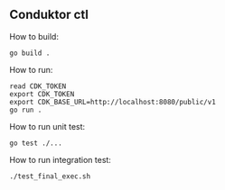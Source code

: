 ## Conduktor ctl

How to build:
```
go build .
```

How to run:
```
read CDK_TOKEN
export CDK_TOKEN
export CDK_BASE_URL=http://localhost:8080/public/v1
go run . 
```

How to run unit test:
```
go test ./...
```

How to run integration test:
```
./test_final_exec.sh
```


